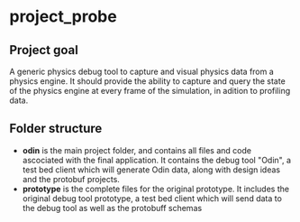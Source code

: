 # project_probe
## Project goal
A generic physics debug tool to capture and visual physics data from a physics engine. It should provide the ability to capture and query the state of the physics engine at every frame of the simulation, in adition to profiling data.
## Folder structure
- **odin** is the main project folder, and contains all files and code ascociated with the final application. It contains the debug tool "Odin", a test bed client which will generate Odin data, along with design ideas and the protobuf projects.
- **prototype** is the complete files for the original prototype. It includes the original debug tool prototype, a test bed client which will send data to the debug tool as well as the protobuff schemas
